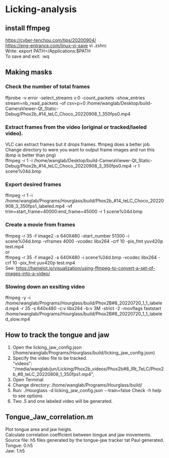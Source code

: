 # Licking-analysis

## install ffmpeg
https://cyber-tenchou.com/tips/20200904/  
https://eng-entrance.com/linux-vi-save
vi .zshrc  
Write: export PATH=/Applications:$PATH  
To save and exit: :wq 

## Making masks

### Check the number of total frames  
ffprobe -v error -select_streams v:0 -count_packets -show_entries stream=nb_read_packets -of csv=p=0 /home/wanglab/Desktop/build-CameraViewer-Qt_Static-Debug/Phox2b_#14_teLC_Choco_20220908_1_350fps0.mp4  

### Extract frames from the video (original or tracked/laeled video).  
VLC can extract frames but it drops frames. ffmpeg does a better job.  
Change directory to were you want to output frame images and run this (bmp is better than png)  
ffmpeg -r 1 -i /home/wanglab/Desktop/build-CameraViewer-Qt_Static-Debug/Phox2b_#14_teLC_Choco_20220908_3_350fps0.mp4 -r 1 scene%04d.bmp  

### Export desired frames   
ffmpeg -r 1 -i /home/wanglab/Programs/Hourglass/build/Phox2b_#14_teLC_Choco_20220908_3_350fps1_labeled.mp4 -vf trim=start_frame=40000:end_frame=45000 -r 1 scene%04d.bmp

### Create a movie from frames  
ffmpeg -r 35 -f image2 -s 640X480 -start_number 51300 -i scene%04d.bmp -vframes 4000 -vcodec libx264 -crf 10 -pix_fmt yuv420p test.mp4  
or  
ffmpeg -r 35 -f image2 -s 640X480 -i scene%04d.bmp -vcodec libx264 -crf 10 -pix_fmt yuv420p test.mp4  
See: https://hamelot.io/visualization/using-ffmpeg-to-convert-a-set-of-images-into-a-video/  

### Slowing down an exsiting video  
ffmpeg -y -i /home/wanglab/Programs/Hourglass/build/Phox2B#8_20220720_1_1_labeled.mp4 -r 35 -s 640x480 -c:v libx264 -b:v 3M -strict -2 -movflags faststart /home/wanglab/Programs/Hourglass/build/Phox2B#8_20220720_1_1_labeled_slow.mp4   

 ## How to track the tongue and jaw
 1. Open the licking_jaw_config.json (/home/wanglab/Programs/Hourglass/build/licking_jaw_config.json)
 2. Specify the video file to be tracked.  
    "videos": "/media/wanglab/jun/Licking/Phox2b_videos/Phox2b#8_IRt_TeLC/Phox2b_#8_teLC_20220808_1_350fps1.mp4",   
 3. Open Terminal
 4. Change directory: /home/wanglab/Programs/Hourglass/build/  
 5. Run: ./Hourglass -d licking_jaw_config.json --train=false
    Check -h help to see options
 6. Two .5 and one labeled video will be generated. 
  
 ## Tongue_Jaw_correlation.m  
  Plot tongue area and jaw heigts.  
  Calculate correlation coefficient between tongue and jaw movements.  
  Source file: h5 files generated by the tongue-jaw tracker tat Paul generated.  
  Tongue: 0.h5   
  Jaw: 1.h5  
